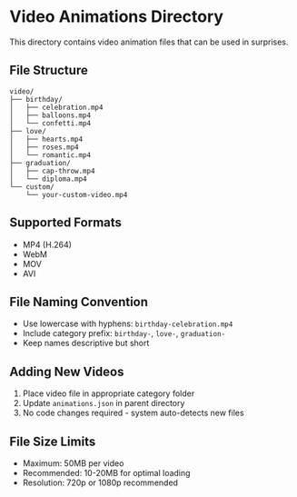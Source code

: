 # Video Animations Directory

This directory contains video animation files that can be used in surprises.

## File Structure
```
video/
├── birthday/
│   ├── celebration.mp4
│   ├── balloons.mp4
│   └── confetti.mp4
├── love/
│   ├── hearts.mp4
│   ├── roses.mp4
│   └── romantic.mp4
├── graduation/
│   ├── cap-throw.mp4
│   └── diploma.mp4
└── custom/
    └── your-custom-video.mp4
```

## Supported Formats
- MP4 (H.264)
- WebM
- MOV
- AVI

## File Naming Convention
- Use lowercase with hyphens: `birthday-celebration.mp4`
- Include category prefix: `birthday-`, `love-`, `graduation-`
- Keep names descriptive but short

## Adding New Videos
1. Place video file in appropriate category folder
2. Update `animations.json` in parent directory
3. No code changes required - system auto-detects new files

## File Size Limits
- Maximum: 50MB per video
- Recommended: 10-20MB for optimal loading
- Resolution: 720p or 1080p recommended
